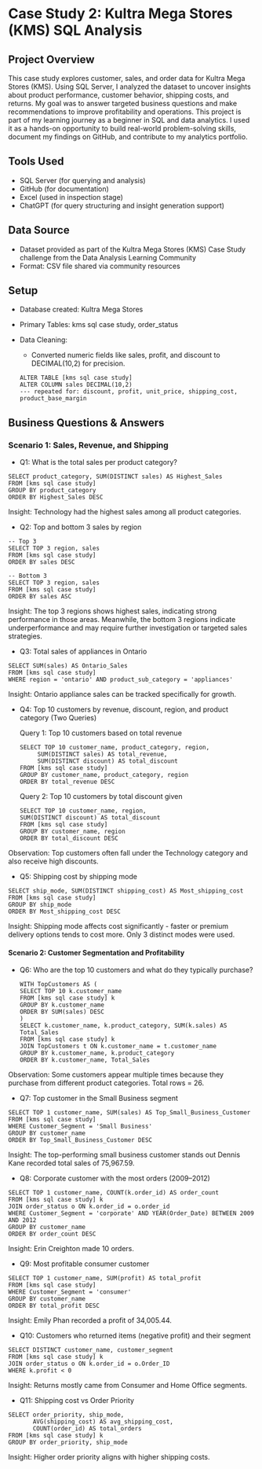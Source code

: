 # Case Study 2: Kultra Mega Stores (KMS) SQL Analysis

##  Project Overview
This case study explores customer, sales, and order data for Kultra Mega Stores (KMS). Using SQL Server, I analyzed the dataset to uncover insights about product performance, customer behavior, shipping costs, and returns. My goal was to answer targeted business questions and make recommendations to improve profitability and operations.
This project is part of my learning journey as a beginner in SQL and data analytics. I used it as a hands-on opportunity to build real-world problem-solving skills, document my findings on GitHub, and contribute to my analytics portfolio.

## Tools Used
- SQL Server (for querying and analysis)
- GitHub (for documentation)
- Excel (used in inspection stage)
- ChatGPT (for query structuring and insight generation support)

## Data Source
- Dataset provided as part of the Kultra Mega Stores (KMS) Case Study challenge from the Data Analysis Learning Community
- Format: CSV file shared via community resources

## Setup
- Database created: Kultra Mega Stores
- Primary Tables: kms sql case study, order_status
- Data Cleaning:
  - Converted numeric fields like sales, profit, and discount to DECIMAL(10,2) for precision.

  ```
  ALTER TABLE [kms sql case study]
  ALTER COLUMN sales DECIMAL(10,2)
  --- repeated for: discount, profit, unit_price, shipping_cost, product_base_margin
  ```

## Business Questions & Answers
### Scenario 1: Sales, Revenue, and Shipping
- Q1: What is the total sales per product category?
```
SELECT product_category, SUM(DISTINCT sales) AS Highest_Sales
FROM [kms sql case study]
GROUP BY product_category
ORDER BY Highest_Sales DESC
```
Insight: Technology had the highest sales among all product categories.


- Q2: Top and bottom 3 sales by region
```
-- Top 3
SELECT TOP 3 region, sales
FROM [kms sql case study]
ORDER BY sales DESC

-- Bottom 3
SELECT TOP 3 region, sales
FROM [kms sql case study]
ORDER BY sales ASC
```
Insight: The top 3 regions shows highest sales, indicating strong performance in those areas. Meanwhile, the bottom 3 regions indicate underperformance and may require further investigation or targeted sales strategies.


- Q3: Total sales of appliances in Ontario
```
SELECT SUM(sales) AS Ontario_Sales
FROM [kms sql case study]
WHERE region = 'ontario' AND product_sub_category = 'appliances'
```
Insight: Ontario appliance sales can be tracked specifically for growth.


- Q4: Top 10 customers by revenue, discount, region, and product category (Two Queries)

  Query 1: Top 10 customers based on total revenue
  ```
  SELECT TOP 10 customer_name, product_category, region,
       SUM(DISTINCT sales) AS total_revenue,
       SUM(DISTINCT discount) AS total_discount
  FROM [kms sql case study]
  GROUP BY customer_name, product_category, region
  ORDER BY total_revenue DESC
  ```

  Query 2: Top 10 customers by total discount given
  ```
  SELECT TOP 10 customer_name, region,
  SUM(DISTINCT discount) AS total_discount
  FROM [kms sql case study]
  GROUP BY customer_name, region
  ORDER BY total_discount DESC
  ```
Observation: Top customers often fall under the Technology category and also receive high discounts.


- Q5: Shipping cost by shipping mode
```
SELECT ship_mode, SUM(DISTINCT shipping_cost) AS Most_shipping_cost
FROM [kms sql case study]
GROUP BY ship_mode
ORDER BY Most_shipping_cost DESC
```
Insight: Shipping mode affects cost significantly - faster or premium delivery options tends to cost more. Only 3 distinct modes were used.

#### Scenario 2: Customer Segmentation and Profitability

- Q6: Who are the top 10 customers and what do they typically purchase?
  ```
  WITH TopCustomers AS (
  SELECT TOP 10 k.customer_name
  FROM [kms sql case study] k
  GROUP BY k.customer_name
  ORDER BY SUM(sales) DESC
  )
  SELECT k.customer_name, k.product_category, SUM(k.sales) AS Total_Sales
  FROM [kms sql case study] k
  JOIN TopCustomers t ON k.customer_name = t.customer_name
  GROUP BY k.customer_name, k.product_category
  ORDER BY k.customer_name, Total_Sales
  ```
 Observation: Some customers appear multiple times because they purchase from different product categories. Total rows = 26.


 - Q7: Top customer in the Small Business segment
```
SELECT TOP 1 customer_name, SUM(sales) AS Top_Small_Business_Customer
FROM [kms sql case study]
WHERE Customer_Segment = 'Small Business'
GROUP BY customer_name
ORDER BY Top_Small_Business_Customer DESC
```
Insight: The top-performing small business customer stands out Dennis Kane recorded total sales of 75,967.59. 


- Q8: Corporate customer with the most orders (2009–2012)
```
SELECT TOP 1 customer_name, COUNT(k.order_id) AS order_count
FROM [kms sql case study] k
JOIN order_status o ON k.order_id = o.order_id
WHERE Customer_Segment = 'corporate' AND YEAR(Order_Date) BETWEEN 2009 AND 2012
GROUP BY customer_name
ORDER BY order_count DESC
```
Insight: Erin Creighton made 10 orders.


- Q9: Most profitable consumer customer
```
SELECT TOP 1 customer_name, SUM(profit) AS total_profit
FROM [kms sql case study]
WHERE Customer_Segment = 'consumer'
GROUP BY customer_name
ORDER BY total_profit DESC
```
Insight: Emily Phan recorded a profit of 34,005.44.


- Q10: Customers who returned items (negative profit) and their segment
```
SELECT DISTINCT customer_name, customer_segment
FROM [kms sql case study] k
JOIN order_status o ON k.order_id = o.Order_ID
WHERE k.profit < 0
```
Insight: Returns mostly came from Consumer and Home Office segments.


- Q11: Shipping cost vs Order Priority
```
SELECT order_priority, ship_mode,
       AVG(shipping_cost) AS avg_shipping_cost,
       COUNT(order_id) AS total_orders
FROM [kms sql case study] k
GROUP BY order_priority, ship_mode
```
Insight: Higher order priority aligns with higher shipping costs.















    
